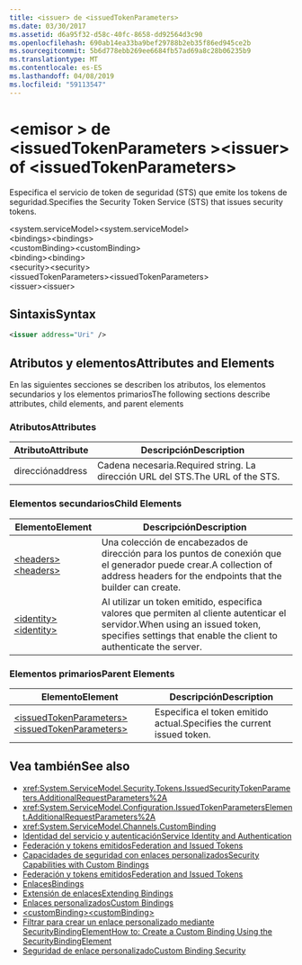 ```yaml
---
title: <issuer> de <issuedTokenParameters>
ms.date: 03/30/2017
ms.assetid: d6a95f32-d58c-40fc-8658-dd92564d3c90
ms.openlocfilehash: 690ab14ea33ba9bef29788b2eb35f86ed945ce2b
ms.sourcegitcommit: 5b6d778ebb269ee6684fb57ad69a8c28b06235b9
ms.translationtype: MT
ms.contentlocale: es-ES
ms.lasthandoff: 04/08/2019
ms.locfileid: "59113547"
---
```

# <a name="issuer-of-issuedtokenparameters"></a><span data-ttu-id="8ed47-102">\<emisor > de \<issuedTokenParameters ></span><span class="sxs-lookup"><span data-stu-id="8ed47-102">\<issuer> of \<issuedTokenParameters></span></span>
<span data-ttu-id="8ed47-103">Especifica el servicio de token de seguridad (STS) que emite los tokens de seguridad.</span><span class="sxs-lookup"><span data-stu-id="8ed47-103">Specifies the Security Token Service (STS) that issues security tokens.</span></span>  
  
 <span data-ttu-id="8ed47-104">\<system.serviceModel></span><span class="sxs-lookup"><span data-stu-id="8ed47-104">\<system.serviceModel></span></span>  
<span data-ttu-id="8ed47-105">\<bindings></span><span class="sxs-lookup"><span data-stu-id="8ed47-105">\<bindings></span></span>  
<span data-ttu-id="8ed47-106">\<customBinding></span><span class="sxs-lookup"><span data-stu-id="8ed47-106">\<customBinding></span></span>  
<span data-ttu-id="8ed47-107">\<binding></span><span class="sxs-lookup"><span data-stu-id="8ed47-107">\<binding></span></span>  
<span data-ttu-id="8ed47-108">\<security></span><span class="sxs-lookup"><span data-stu-id="8ed47-108">\<security></span></span>  
<span data-ttu-id="8ed47-109">\<issuedTokenParameters></span><span class="sxs-lookup"><span data-stu-id="8ed47-109">\<issuedTokenParameters></span></span>  
<span data-ttu-id="8ed47-110">\<issuer></span><span class="sxs-lookup"><span data-stu-id="8ed47-110">\<issuer></span></span>  
  
## <a name="syntax"></a><span data-ttu-id="8ed47-111">Sintaxis</span><span class="sxs-lookup"><span data-stu-id="8ed47-111">Syntax</span></span>  
  
```xml  
<issuer address="Uri" />
```  
  
## <a name="attributes-and-elements"></a><span data-ttu-id="8ed47-112">Atributos y elementos</span><span class="sxs-lookup"><span data-stu-id="8ed47-112">Attributes and Elements</span></span>  
 <span data-ttu-id="8ed47-113">En las siguientes secciones se describen los atributos, los elementos secundarios y los elementos primarios</span><span class="sxs-lookup"><span data-stu-id="8ed47-113">The following sections describe attributes, child elements, and parent elements</span></span>  
  
### <a name="attributes"></a><span data-ttu-id="8ed47-114">Atributos</span><span class="sxs-lookup"><span data-stu-id="8ed47-114">Attributes</span></span>  
  
|<span data-ttu-id="8ed47-115">Atributo</span><span class="sxs-lookup"><span data-stu-id="8ed47-115">Attribute</span></span>|<span data-ttu-id="8ed47-116">Descripción</span><span class="sxs-lookup"><span data-stu-id="8ed47-116">Description</span></span>|  
|---------------|-----------------|  
|<span data-ttu-id="8ed47-117">dirección</span><span class="sxs-lookup"><span data-stu-id="8ed47-117">address</span></span>|<span data-ttu-id="8ed47-118">Cadena necesaria.</span><span class="sxs-lookup"><span data-stu-id="8ed47-118">Required string.</span></span> <span data-ttu-id="8ed47-119">La dirección URL del STS.</span><span class="sxs-lookup"><span data-stu-id="8ed47-119">The URL of the STS.</span></span>|  
  
### <a name="child-elements"></a><span data-ttu-id="8ed47-120">Elementos secundarios</span><span class="sxs-lookup"><span data-stu-id="8ed47-120">Child Elements</span></span>  
  
|<span data-ttu-id="8ed47-121">Elemento</span><span class="sxs-lookup"><span data-stu-id="8ed47-121">Element</span></span>|<span data-ttu-id="8ed47-122">Descripción</span><span class="sxs-lookup"><span data-stu-id="8ed47-122">Description</span></span>|  
|-------------|-----------------|  
|[<span data-ttu-id="8ed47-123">\<headers></span><span class="sxs-lookup"><span data-stu-id="8ed47-123">\<headers></span></span>](../../../../../docs/framework/configure-apps/file-schema/wcf/headers-element.md)|<span data-ttu-id="8ed47-124">Una colección de encabezados de dirección para los puntos de conexión que el generador puede crear.</span><span class="sxs-lookup"><span data-stu-id="8ed47-124">A collection of address headers for the endpoints that the builder can create.</span></span>|  
|[<span data-ttu-id="8ed47-125">\<identity></span><span class="sxs-lookup"><span data-stu-id="8ed47-125">\<identity></span></span>](../../../../../docs/framework/configure-apps/file-schema/wcf/identity.md)|<span data-ttu-id="8ed47-126">Al utilizar un token emitido, especifica valores que permiten al cliente autenticar el servidor.</span><span class="sxs-lookup"><span data-stu-id="8ed47-126">When using an issued token, specifies settings that enable the client to authenticate the server.</span></span>|  
  
### <a name="parent-elements"></a><span data-ttu-id="8ed47-127">Elementos primarios</span><span class="sxs-lookup"><span data-stu-id="8ed47-127">Parent Elements</span></span>  
  
|<span data-ttu-id="8ed47-128">Elemento</span><span class="sxs-lookup"><span data-stu-id="8ed47-128">Element</span></span>|<span data-ttu-id="8ed47-129">Descripción</span><span class="sxs-lookup"><span data-stu-id="8ed47-129">Description</span></span>|  
|-------------|-----------------|  
|[<span data-ttu-id="8ed47-130">\<issuedTokenParameters></span><span class="sxs-lookup"><span data-stu-id="8ed47-130">\<issuedTokenParameters></span></span>](../../../../../docs/framework/configure-apps/file-schema/wcf/issuedtokenparameters.md)|<span data-ttu-id="8ed47-131">Especifica el token emitido actual.</span><span class="sxs-lookup"><span data-stu-id="8ed47-131">Specifies the current issued token.</span></span>|  
  
## <a name="see-also"></a><span data-ttu-id="8ed47-132">Vea también</span><span class="sxs-lookup"><span data-stu-id="8ed47-132">See also</span></span>

- <xref:System.ServiceModel.Security.Tokens.IssuedSecurityTokenParameters.AdditionalRequestParameters%2A>
- <xref:System.ServiceModel.Configuration.IssuedTokenParametersElement.AdditionalRequestParameters%2A>
- <xref:System.ServiceModel.Channels.CustomBinding>
- [<span data-ttu-id="8ed47-133">Identidad del servicio y autenticación</span><span class="sxs-lookup"><span data-stu-id="8ed47-133">Service Identity and Authentication</span></span>](../../../../../docs/framework/wcf/feature-details/service-identity-and-authentication.md)
- [<span data-ttu-id="8ed47-134">Federación y tokens emitidos</span><span class="sxs-lookup"><span data-stu-id="8ed47-134">Federation and Issued Tokens</span></span>](../../../../../docs/framework/wcf/feature-details/federation-and-issued-tokens.md)
- [<span data-ttu-id="8ed47-135">Capacidades de seguridad con enlaces personalizados</span><span class="sxs-lookup"><span data-stu-id="8ed47-135">Security Capabilities with Custom Bindings</span></span>](../../../../../docs/framework/wcf/feature-details/security-capabilities-with-custom-bindings.md)
- [<span data-ttu-id="8ed47-136">Federación y tokens emitidos</span><span class="sxs-lookup"><span data-stu-id="8ed47-136">Federation and Issued Tokens</span></span>](../../../../../docs/framework/wcf/feature-details/federation-and-issued-tokens.md)
- [<span data-ttu-id="8ed47-137">Enlaces</span><span class="sxs-lookup"><span data-stu-id="8ed47-137">Bindings</span></span>](../../../../../docs/framework/wcf/bindings.md)
- [<span data-ttu-id="8ed47-138">Extensión de enlaces</span><span class="sxs-lookup"><span data-stu-id="8ed47-138">Extending Bindings</span></span>](../../../../../docs/framework/wcf/extending/extending-bindings.md)
- [<span data-ttu-id="8ed47-139">Enlaces personalizados</span><span class="sxs-lookup"><span data-stu-id="8ed47-139">Custom Bindings</span></span>](../../../../../docs/framework/wcf/extending/custom-bindings.md)
- [<span data-ttu-id="8ed47-140">\<customBinding></span><span class="sxs-lookup"><span data-stu-id="8ed47-140">\<customBinding></span></span>](../../../../../docs/framework/configure-apps/file-schema/wcf/custombinding.md)
- [<span data-ttu-id="8ed47-141">Filtrar para crear un enlace personalizado mediante SecurityBindingElement</span><span class="sxs-lookup"><span data-stu-id="8ed47-141">How to: Create a Custom Binding Using the SecurityBindingElement</span></span>](../../../../../docs/framework/wcf/feature-details/how-to-create-a-custom-binding-using-the-securitybindingelement.md)
- [<span data-ttu-id="8ed47-142">Seguridad de enlace personalizado</span><span class="sxs-lookup"><span data-stu-id="8ed47-142">Custom Binding Security</span></span>](../../../../../docs/framework/wcf/samples/custom-binding-security.md)
